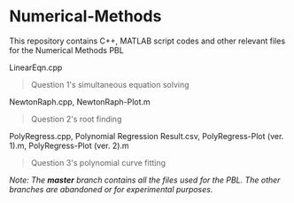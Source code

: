 # Numerical-Methods

This repository contains C++, MATLAB script codes and other relevant files for the Numerical Methods PBL  
  

LinearEqn.cpp  
> Question 1's simultaneous equation solving  

NewtonRaph.cpp, NewtonRaph-Plot.m  
> Question 2's root finding  

PolyRegress.cpp, Polynomial Regression Result.csv, PolyRegress-Plot (ver. 1).m, PolyRegress-Plot (ver. 2).m  
> Question 3's polynomial curve fitting   
  

*Note: The **master** branch contains all the files used for the PBL. The other branches are abandoned or for experimental purposes.*
